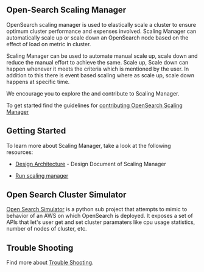 ## Open-Search Scaling Manager

OpenSearch scaling manager is used to elastically scale a cluster to ensure optimum cluster performance and expenses involved. Scaling Manager can automatically scale up or scale down an OpenSearch node based on the effect of load on metric in cluster. 

Scaling Manager can be used to automate manual scale up, scale down and reduce the manual effort to achieve the same. Scale up, Scale down can happen whenever  it meets the criteria which is mentioned by the user. In addition to this there is event based scaling where as scale up, scale down happens at specific time.

We encourage you to explore the and contribute to Scaling Manager. 

To get started find the guidelines for [contributing OpenSearch Scaling Manager](https://github.com/Manojkumar-Chandru-ML/opensearch-scaling-manager/blob/master/docs/Contribution.md)



## Getting Started

To learn more about Scaling Manager, take a look at the following resources:

- [Design Architecture](https://github.com/Manojkumar-Chandru-ML/opensearch-scaling-manager/blob/master/docs/Design_architecture.md) - Design Document of Scaling Manager

- [Run scaling manager](https://github.com/Manojkumar-Chandru-ML/opensearch-scaling-manager/blob/master/docs/Run%20Scaling%20Manager.md) 

  

## Open Search Cluster Simulator

[Open Search Simulator](https://github.com/maplelabs/opensearch-scaling-manager/blob/master/simulator/readme.md) is a python sub project that attempts to mimic to behavior of an AWS on which OpenSearch is deployed. It exposes a set of APIs that let's user get and set cluster paramaters like cpu usage statistics, number of nodes of cluster, etc.



## Trouble Shooting

 Find more about [Trouble Shooting](https://github.com/Manojkumar-Chandru-ML/opensearch-scaling-manager/blob/master/docs/Scaling%20Manager%20Trouble%20Shooting.md).

